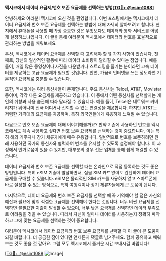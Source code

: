 **멕시코에서 데이터 요금제/번호 보존 요금제를 선택하는 방법[[TG💪+ @esim1088](https://t.me/s/esim1088)]**

안녕하세요 여러분! 멕시코에 오신 것을 환영합니다. 이번 포스팅에서는 멕시코에서 데이터 요금제와 번호 보존 요금제를 선택하는 방법에 대해 자세히 알아보려고 합니다. 현지에서 휴대폰을 사용할 때 가장 중요한 것은 무엇보다도 데이터와 통화 서비스를 어떻게 설정하느냐입니다. 이 글을 통해 여러분이 멕시코에서 데이터와 번호를 효율적으로 관리하는 방법을 배워보세요.

우선, 멕시코에서 데이터 요금제를 선택할 때 고려해야 할 몇 가지 사항이 있습니다. 첫째로, 당신의 일상적인 활동에 따라 데이터 소비량이 달라질 수 있다는 점입니다. 예를 들어, 매일 많은 동영상이나 사진을 다운받거나 스트리밍을 즐기는 분이라면 고속 데이터를 제공하는 고급 요금제가 필요할 것입니다. 반면, 가끔씩 인터넷을 쓰는 정도라면 기본적인 요금제로 충분할 수 있습니다.

또한, 멕시코에는 여러 통신사들이 존재합니다. 주요 통신사는 Telcel, AT&T, Movistar 등이며, 각각 다른 요금제를 제공하고 있습니다. 이 중에서 어떤 통신사를 선택할지는 개인의 취향과 사용 습관에 따라 달라질 수 있습니다. 예를 들어, Telcel은 네트워크 커버리지가 뛰어나며 전국 어디서나 신뢰할 수 있는 연결성을 제공합니다. 하지만 AT&T는 저렴한 가격대의 요금제를 제공하며, 특히 외국인들에게 유용하게 느껴질 수 있습니다.

다음으로 번호 보존 요금제에 대해 이야기해볼까요? 만약 기존에 사용하던 번호를 멕시코에서도 계속 사용하고 싶다면 번호 보존 요금제를 선택하는 것이 중요합니다. 이는 특히 해외 거주자나 장기 체류자에게 매우 유용합니다. 일반적으로 번호를 보존하려면 원래 사용하던 국가의 통신사와 협력하여 번호를 유지할 수 있도록 설정해야 합니다. 이 과정에서 번거로움이 있을 수 있지만, 대부분의 경우 전문 업체를 통해 쉽게 해결할 수 있습니다.

데이터 요금제와 번호 보존 요금제를 선택할 때는 온라인으로 직접 등록하는 것도 좋은 방법입니다. 특히 eSIM 기술이 발달하면서, 실물 SIM 카드 없이도 간단하게 데이터 요금제를 구매할 수 있습니다. eSIM은 물리적인 SIM 카드를 사용하지 않고 스마트폰에 바로 설정할 수 있는 방식으로, 특히 여행객이나 장기 체류자들에게 큰 도움이 됩니다.

마지막으로, 데이터 요금제와 번호 보존 요금제를 선택할 때 꼭 기억해야 할 점은 자신의 예산과 필요에 맞춰 적절한 요금제를 선택해야 한다는 것입니다. 너무 비싼 요금제를 선택하면 불필요한 지출이 발생할 수 있으며, 너무 낮은 요금제를 선택하면 데이터 부족으로 어려움을 겪을 수 있습니다. 따라서 자신이 얼마나 데이터를 사용하는지 정확히 파악하고 그에 맞는 요금제를 선택하는 것이 중요합니다.

여러분이 멕시코에서 데이터 요금제와 번호 보존 요금제를 선택할 때 이 글이 큰 도움이 되길 바랍니다. 더 궁금한 점이 있다면 언제든지 댓글로 남겨주세요. 함께 공유하고 배워보는 것도 좋을 것 같아요. 그럼 모두 멕시코에서 즐거운 시간 보내시길 바랍니다!

[[TG💪+ @esim1088](https://t.me/s/esim1088) ![Image](https://i.postimg.cc/Y0z9fWf4/image.png)]